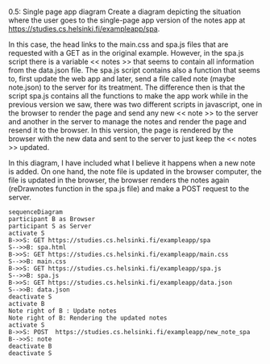 0.5: Single page app diagram
Create a diagram depicting the situation where the user goes to the single-page app version of the notes app at https://studies.cs.helsinki.fi/exampleapp/spa.

In this case, the head links to the main.css and spa.js files that are requested with a GET as in the original example. However, in the spa.js script
there is a variable << notes >> that seems to contain all information from the data.json file. The spa.js script contains also a function that seems to, first update the web app and later, send a file called note (maybe note.json) to the server for its treatment. The difference then is that the script spa.js contains all the functions to make the app work while in the previous version we saw, there was two different scripts in javascript, one in the browser to render the page and send any new << note >> to the server and another in the server to manage the notes and render the page and resend it to the browser. In this version, the page is rendered by the browser with the new data and sent to the server to just keep the << notes >> updated.

In this diagram, I have included what I believe it happens when a new note is added. On one hand, the note file is updated in the browser computer, the file is updated in the browser, the browser renders the notes again (reDrawnotes function in the spa.js file) and make a POST request to the server.

```mermaid
sequenceDiagram
participant B as Browser
participant S as Server
activate S
B->>S: GET https://studies.cs.helsinki.fi/exampleapp/spa
S-->>B: spa.html
B->>S: GET https://studies.cs.helsinki.fi/exampleapp/main.css
S-->>B: main.css
B->>S: GET https://studies.cs.helsinki.fi/exampleapp/spa.js
S-->>B: spa.js
B->>S: GET https://studies.cs.helsinki.fi/exampleapp/data.json
S-->>B: data.json
deactivate S
activate B
Note right of B : Update notes
Note right of B: Rendering the updated notes
activate S
B->>S: POST  https://studies.cs.helsinki.fi/exampleapp/new_note_spa
B-->>S: note
deactivate B
deactivate S
```
